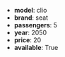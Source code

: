 * **model**: clio
* **brand**: seat
* **passengers**: 5
* **year**: 2050
* **price**: 20
* **available**: True

